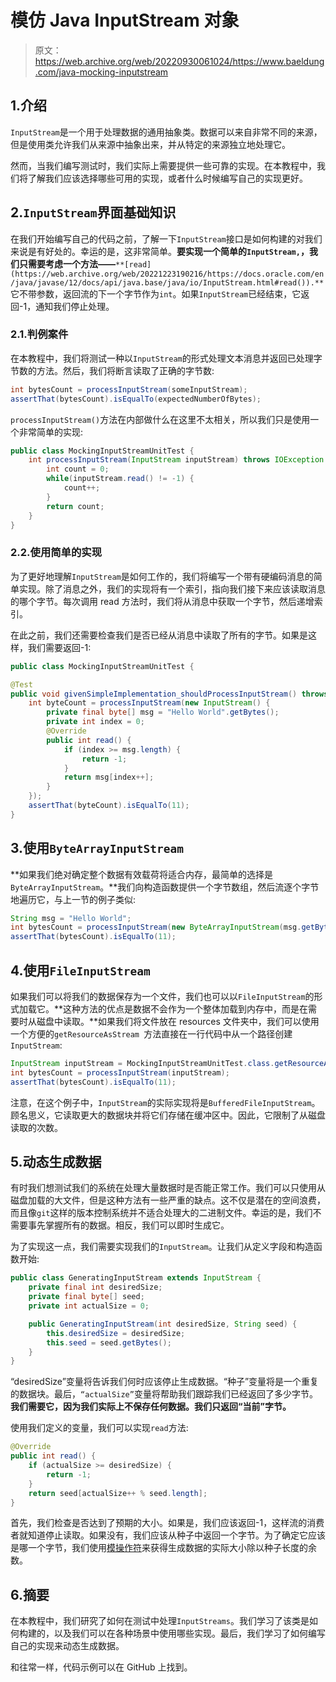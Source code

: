 # 模仿 Java InputStream 对象

> 原文：<https://web.archive.org/web/20220930061024/https://www.baeldung.com/java-mocking-inputstream>

## 1.介绍

`InputStream`是一个用于处理数据的通用抽象类。数据可以来自非常不同的来源，但是使用类允许我们从来源中抽象出来，并从特定的来源独立地处理它。

然而，当我们编写测试时，我们实际上需要提供一些可靠的实现。在本教程中，我们将了解我们应该选择哪些可用的实现，或者什么时候编写自己的实现更好。

## 2.`InputStream`界面基础知识

在我们开始编写自己的代码之前，了解一下`InputStream`接口是如何构建的对我们来说是有好处的。幸运的是，这非常简单。**要实现一个简单的`InputStream,`，我们只需要考虑一个方法——**`**[read](https://web.archive.org/web/20221223190216/https://docs.oracle.com/en/java/javase/12/docs/api/java.base/java/io/InputStream.html#read()).**` 它不带参数，返回流的下一个字节作为`int`。如果`InputStream`已经结束，它返回-1，通知我们停止处理。

### 2.1.判例案件

在本教程中，我们将测试一种以`InputStream`的形式处理文本消息并返回已处理字节数的方法。然后，我们将断言读取了正确的字节数:

```java
int bytesCount = processInputStream(someInputStream);
assertThat(bytesCount).isEqualTo(expectedNumberOfBytes);
```

`processInputStream()`方法在内部做什么在这里不太相关，所以我们只是使用一个非常简单的实现:

```java
public class MockingInputStreamUnitTest { 
    int processInputStream(InputStream inputStream) throws IOException {
        int count = 0;
        while(inputStream.read() != -1) {
            count++;
        }
        return count;
    }
}
```

### 2.2.使用简单的实现

为了更好地理解`InputStream`是如何工作的，我们将编写一个带有硬编码消息的简单实现。除了消息之外，我们的实现将有一个索引，指向我们接下来应该读取消息的哪个字节。每次调用 read 方法时，我们将从消息中获取一个字节，然后递增索引。

在此之前，我们还需要检查我们是否已经从消息中读取了所有的字节。如果是这样，我们需要返回-1:

```java
public class MockingInputStreamUnitTest {

@Test
public void givenSimpleImplementation_shouldProcessInputStream() throws IOException {
    int byteCount = processInputStream(new InputStream() {
        private final byte[] msg = "Hello World".getBytes();
        private int index = 0;
        @Override
        public int read() {
            if (index >= msg.length) {
                return -1;
            }
            return msg[index++];
        }
    });
    assertThat(byteCount).isEqualTo(11);
}
```

## 3.使用`ByteArrayInputStream`

**如果我们绝对确定整个数据有效载荷将适合内存，最简单的选择是`ByteArrayInputStream`。**我们向构造函数提供一个字节数组，然后流逐个字节地遍历它，与上一节的例子类似:

```java
String msg = "Hello World";
int bytesCount = processInputStream(new ByteArrayInputStream(msg.getBytes()));
assertThat(bytesCount).isEqualTo(11);
```

## 4.使用`FileInputStream`

如果我们可以将我们的数据保存为一个文件，我们也可以以`FileInputStream`的形式加载它。**这种方法的优点是数据不会作为一个整体加载到内存中，而是在需要时从磁盘中读取。**如果我们将文件放在 resources 文件夹中，我们可以使用一个方便的`getResourceAsStream `方法直接在一行代码中从一个路径创建`InputStream`:

```java
InputStream inputStream = MockingInputStreamUnitTest.class.getResourceAsStream("/mockinginputstreams/msg.txt");
int bytesCount = processInputStream(inputStream);
assertThat(bytesCount).isEqualTo(11);
```

注意，在这个例子中，`InputStream`的实际实现将是`BufferedFileInputStream`。顾名思义，它读取更大的数据块并将它们存储在缓冲区中。因此，它限制了从磁盘读取的次数。

## 5.动态生成数据

有时我们想测试我们的系统在处理大量数据时是否能正常工作。我们可以只使用从磁盘加载的大文件，但是这种方法有一些严重的缺点。这不仅是潜在的空间浪费，而且像`git`这样的版本控制系统并不适合处理大的二进制文件。幸运的是，我们不需要事先掌握所有的数据。相反，我们可以即时生成它。

为了实现这一点，我们需要实现我们的`InputStream`。让我们从定义字段和构造函数开始:

```java
public class GeneratingInputStream extends InputStream {
    private final int desiredSize;
    private final byte[] seed;
    private int actualSize = 0;

    public GeneratingInputStream(int desiredSize, String seed) {
        this.desiredSize = desiredSize;
        this.seed = seed.getBytes();
    }
}
```

“desiredSize”变量将告诉我们何时应该停止生成数据。“种子”变量将是一个重复的数据块。最后，`“actualSize”`变量将帮助我们跟踪我们已经返回了多少字节。**我们需要它，因为我们实际上不保存任何数据。我们只返回“当前”字节。**

使用我们定义的变量，我们可以实现`read`方法:

```java
@Override
public int read() {
    if (actualSize >= desiredSize) {
        return -1;
    }
    return seed[actualSize++ % seed.length];
}
```

首先，我们检查是否达到了预期的大小。如果是，我们应该返回-1，这样流的消费者就知道停止读取。如果没有，我们应该从种子中返回一个字节。为了确定它应该是哪一个字节，我们使用[模操作符](/web/20221223190216/https://www.baeldung.com/modulo-java)来获得生成数据的实际大小除以种子长度的余数。

## 6.摘要

在本教程中，我们研究了如何在测试中处理`InputStreams`。我们学习了该类是如何构建的，以及我们可以在各种场景中使用哪些实现。最后，我们学习了如何编写自己的实现来动态生成数据。

和往常一样，代码示例可以在 GitHub 上找到。